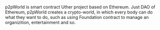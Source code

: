  p2pWorld is smart contract Uther project based on Ethereum. Just DAO of Ethereum, p2pWorld
creates a crypto-world, in which every body can do what they want to do, such as using 
Foundation contract to manage an organizition, entertainment and so.
